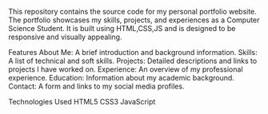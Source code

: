This repository contains the source code for my personal portfolio website. The portfolio showcases my skills, projects, and experiences as a Computer Science Student. It is built using HTML,CSS,JS and is designed to be responsive and visually appealing.

Features
About Me: A brief introduction and background information.
Skills: A list of technical and soft skills.
Projects: Detailed descriptions and links to projects I have worked on.
Experience: An overview of my professional experience.
Education: Information about my academic background.
Contact: A form and links to my social media profiles.


Technologies Used
    HTML5
    CSS3
    JavaScript
